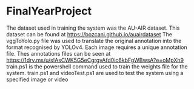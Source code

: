 # FinalYearProject

The dataset used in training the system was the AU-AIR dataset. This dataset can be found at https://bozcani.github.io/auairdataset
The vggToYolo.py file was used to translate the original annotation into the format recognised by YOLOv4. Each image requires a unique annotation file. Thes annotations files can be seen at https://1drv.ms/u/s!AsCWK5G5eCgrgvAfd0ic6kbFgWBwsA?e=oMpXh9
train.ps1 is the powershell command used to train the weights file for the system. train.ps1 and videoTest.ps1 are used to test the system using a specified image or video
